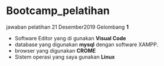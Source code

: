 # Bootcamp_pelatihan
jawaban pelatihan 21 Desember2019 Gelombang **1**
- Software Editor yang di gunakan **Visual Code**
- database yang digunakan **mysql** dengan software XAMPP.
- browser yang digunakan **CROME**
- Sistem operasi yang saya  gunakan **Linux**
